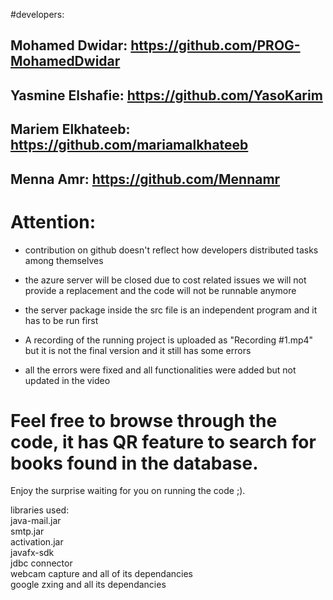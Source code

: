 #developers:  
## Mohamed Dwidar: https://github.com/PROG-MohamedDwidar  
## Yasmine Elshafie: https://github.com/YasoKarim  
## Mariem Elkhateeb: https://github.com/mariamalkhateeb  
## Menna Amr: https://github.com/Mennamr  
  
# Attention:  
 * contribution on github doesn't reflect how developers distributed tasks among themselves  
 * the azure server will be closed due to cost related issues we will not provide a replacement and the code will not be runnable anymore  
 * the server package inside the src file is an independent program and it has to be run first  
   
* A recording of the running project is uploaded as "Recording #1.mp4" but it is not the final version and it still has some errors  
* all the errors were fixed and all functionalities were added but not updated in the video   
  
#  Feel free to browse through the code, it has QR feature to search for books found in the database.  
 Enjoy the surprise waiting for you on running the code ;).  
  
libraries used:  
  java-mail.jar  
  smtp.jar  
  activation.jar  
  javafx-sdk  
  jdbc connector  
  webcam capture and all of its dependancies  
  google zxing and all its dependancies  
  
